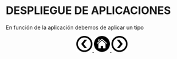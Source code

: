 <div align="justify">

# DESPLIEGUE DE APLICACIONES

En función de la aplicación debemos de aplicar un tipo

<div align="center">
    <a href="README.md"><img src="../../img/before.png" style="width:42px;height:42px;"  />
    <a href="README.md"><img src="../../img/home.png"  style="width:42px;height:42px;" />
    <a href="CONCEPTOS.md"><img src="../../img/next.png" style="width:42px;height:42px;" />
</div>

</div>
